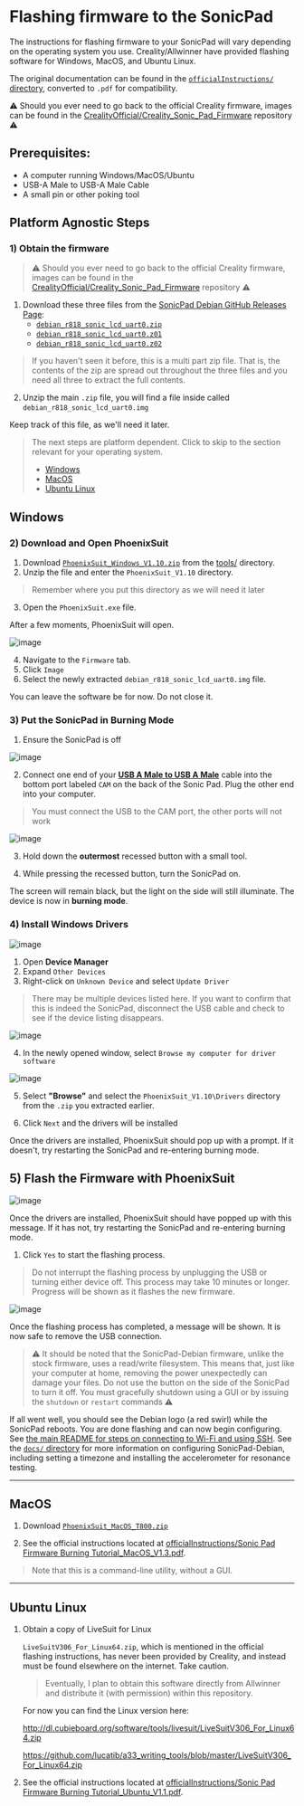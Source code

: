 # Flashing firmware to the SonicPad

The instructions for flashing firmware to your SonicPad will vary depending on the operating system you use. Creality/Allwinner have provided flashing software for Windows, MacOS, and Ubuntu Linux. 

The original documentation can be found in the [`officialInstructions/` directory](officialInstructions/), converted to `.pdf` for compatibility. 

 ⚠️ Should you ever need to go back to the official Creality firmware, images can be found in the [CrealityOfficial/Creality_Sonic_Pad_Firmware](https://github.com/CrealityOfficial/Creality_Sonic_Pad_Firmware/) repository ⚠️

## Prerequisites:
- A computer running Windows/MacOS/Ubuntu
- USB-A Male to USB-A Male Cable
- A small pin or other poking tool

## Platform Agnostic Steps
### 1) Obtain the firmware
> ⚠️ Should you ever need to go back to the official Creality firmware, images can be found in the [CrealityOfficial/Creality_Sonic_Pad_Firmware](https://github.com/CrealityOfficial/Creality_Sonic_Pad_Firmware/) repository ⚠️

1) Download these three files from the [SonicPad Debian GitHub Releases Page](https://github.com/Jpe230/SonicPad-Debian/releases/):
    - [`debian_r818_sonic_lcd_uart0.zip`](https://github.com/Jpe230/SonicPad-Debian/releases/download/v1.0-bullseye/debian_r818_sonic_lcd_uart0.zip)
    - [`debian_r818_sonic_lcd_uart0.z01`](https://github.com/Jpe230/SonicPad-Debian/releases/download/v1.0-bullseye/debian_r818_sonic_lcd_uart0.z01)
    - [`debian_r818_sonic_lcd_uart0.z02`](https://github.com/Jpe230/SonicPad-Debian/releases/download/v1.0-bullseye/debian_r818_sonic_lcd_uart0.z02)

>If you haven't seen it before, this is a multi part zip file. That is, the contents of the zip are spread out throughout the three files and you need all three to extract the full contents. 

2. Unzip the main `.zip` file, you will find a file inside called `debian_r818_sonic_lcd_uart0.img`

Keep track of this file, as we'll need it later.


>The next steps are platform dependent. Click to skip to the section relevant for your operating system.
>- [Windows](#windows)
>- [MacOS](#macos)
>- [Ubuntu Linux](#ubuntu-linux)


## Windows

### 2) Download and Open PhoenixSuit
1) Download [`PhoenixSuit_Windows_V1.10.zip`](tools/PhoenixSuit_Windows_V1.10.zip) from the [tools/](tools/) directory.
2) Unzip the file and enter the `PhoenixSuit_V1.10` directory.
> Remember where you put this directory as we will need it later
3) Open the `PhoenixSuit.exe` file.

After a few moments, PhoenixSuit will open. 

![image](https://github.com/user-attachments/assets/9af1f29e-40da-45ab-b489-4879e31f69f1)


4) Navigate to the `Firmware` tab. 
5) Click `Image`
6) Select the newly extracted `debian_r818_sonic_lcd_uart0.img` file. 

You can leave the software be for now. Do not close it.


### 3) Put the SonicPad in Burning Mode

1) Ensure the SonicPad is off

![image](https://github.com/user-attachments/assets/f2d37b18-5a34-4bf7-b38b-ec0605a5e6c0)

2) Connect one end of your [**USB A Male to USB A Male**](https://www.amazon.com/s?k=usb+a+male+to+usb+a+male) cable into the bottom port labeled `CAM` on the back of the Sonic Pad. Plug the other end into your computer.
> You must connect the USB to the CAM port, the other ports will not work

![image](https://github.com/user-attachments/assets/53126213-f95b-4dff-90db-be3d91a9a1a6)

3) Hold down the **outermost** recessed button with a small tool.

4) While pressing the recessed button, turn the SonicPad on.

The screen will remain black, but the light on the side will still illuminate. The device is now in **burning mode**.

### 4) Install Windows Drivers

![image](https://github.com/user-attachments/assets/f5e6b0df-4f3b-43b5-8f3b-f28b3cf42443)

1) Open **Device Manager**
2) Expand `Other Devices`
3) Right-click on `Unknown Device` and select `Update Driver` 
> There may be multiple devices listed here. If you want to confirm that this is indeed the SonicPad, disconnect the USB cable and check to see if the device listing disappears. 

![image](https://github.com/user-attachments/assets/cf173a1f-4327-49a0-a683-836301eceb5e)

4) In the newly opened window, select `Browse my computer for driver software`

![image](https://github.com/user-attachments/assets/0980fc0f-b7b0-4ff5-8d06-83eabb3264a7)

5) Select **"Browse"** and select the `PhoenixSuit_V1.10\Drivers` directory from the `.zip` you extracted earlier.

6) Click `Next` and the drivers will be installed

Once the drivers are installed, PhoenixSuit should pop up with a prompt. If it doesn't, try restarting the SonicPad and re-entering burning mode.

## 5) Flash the Firmware with PhoenixSuit
![image](https://github.com/user-attachments/assets/72ec923c-5346-4d80-89d4-d7363c17170c)

Once the drivers are installed, PhoenixSuit should have popped up with this message. If it has not, try restarting the SonicPad and re-entering burning mode.

1) Click `Yes` to start the flashing process.
>Do not interrupt the flashing process by unplugging the USB or turning either device off. This process may take 10 minutes or longer. Progress will be shown as it flashes the new firmware.

![image](https://github.com/user-attachments/assets/40ae51bc-d256-46ba-9675-b66eb3f40c27)

Once the flashing process has completed, a message will be shown. It is now safe to remove the USB connection.

>⚠️ It should be noted that the SonicPad-Debian firmware, unlike the stock firmware, uses a read/write filesystem. This means that, just like your computer at home, removing the power unexpectedly can damage your files. Do not use the button on the side of the SonicPad to turn it off. You must gracefully shutdown using a GUI or by issuing the `shutdown` or `restart` commands ⚠️

If all went well, you should see the Debian logo (a red swirl) while the SonicPad reboots. You are done flashing and can now begin configuring. See [the main README for steps on connecting to Wi-Fi and using SSH](/README.md#️-installation-steps). See the [`docs/` directory](docs/) for more information on configuring SonicPad-Debian, including setting a timezone and installing the accelerometer for resonance testing.




-----

## MacOS

1) Download [`PhoenixSuit_MacOS_T800.zip`](tools/PhoenixSuit_MacOS_T800.zip)

2) See the official instructions located at [officialInstructions/Sonic Pad Firmware Burning Tutorial_MacOS_V1.3.pdf](officialInstructions/Sonic%20Pad%20Firmware%20Burning%20Tutorial_MacOS_V1.3.pdf).

> Note that this is a command-line utility, without a GUI.

-----

## Ubuntu Linux

1) Obtain a copy of LiveSuit for Linux

    `LiveSuitV306_For_Linux64.zip`, which is mentioned in the official flashing instructions, has never been provided by Creality, and instead must be found elsewhere on the internet. Take caution.

    >Eventually, I plan to obtain this software directly from Allwinner and distribute it (with permission) within this repository.

    For now you can find the Linux version here:

    http://dl.cubieboard.org/software/tools/livesuit/LiveSuitV306_For_Linux64.zip

    https://github.com/lucatib/a33_writing_tools/blob/master/LiveSuitV306_For_Linux64.zip




2) See the official instructions located at [officialInstructions/Sonic Pad Firmware Burning Tutorial_Ubuntu_V1.1.pdf](officialInstructions/Sonic%20Pad%20Firmware%20Burning%20Tutorial_Ubuntu_V1.1.pdf).

